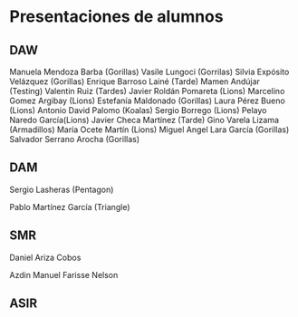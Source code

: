# Presentaciones de alumnos

## DAW

<!-- Añade aquí tu nombre si estás en DAW -->

Manuela Mendoza Barba (Gorillas)
Vasile Lungoci (Gorrilas)
Silvia Expósito Velázquez (Gorillas)
Enrique Barroso Lainé (Tarde)
Mamen Andújar (Testing)
Valentin Ruiz (Tardes)
Javier Roldán Pomareta (Lions)
Marcelino Gomez Argibay (Lions)
Estefanía Maldonado (Gorillas)
Laura Pérez Bueno (Lions)
Antonio David Palomo (Koalas)
Sergio Borrego (Lions)
Pelayo Naredo García(Lions)
Javier Checa Martínez (Tarde)
Gino Varela Lizama (Armadillos)
María Ocete Martín (Lions)
Miguel Angel Lara García (Gorillas)
Salvador Serrano Arocha (Gorillas)

## DAM

Sergio Lasheras (Pentagon)

<!-- Añade aquí tu nombre si estás en DAM -->

Pablo Martínez García (Triangle)

## SMR

Daniel Ariza Cobos<!-- Añade aquí tu nombre si estás en SMR -->

Azdin Manuel Farisse Nelson

## ASIR

<!-- Añade aquí tu nombre si estás en ASIR -->
